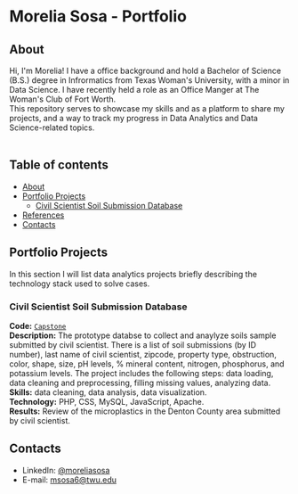 # Morelia Sosa - Portfolio 

## About

Hi, I'm Morelia! I have a office background and hold a Bachelor of Science (B.S.) degree in Infrormatics from Texas Woman's University, with a minor in Data Science. I have recently held a role as an Office Manger at The Woman's Club of Fort Worth. 
<br>
This repository serves to showcase my skills and as a platform to share my projects, and a way to track my progress in Data Analytics and Data Science-related topics.  
<br>
  

## Table of contents
- [About](#about)
- [Portfolio Projects](#portfolio-projects)
	+ [Civil Scientist Soil Submission Database](#video-games-sales-analysis)
- [References](#ref)
- [Contacts](#contacts)

## Portfolio Projects
In this section I will list data analytics projects briefly describing the technology stack used to solve cases.

### Civil Scientist Soil Submission Database
**Code:** [`Capstone`](https://github.com/moreliasosa/Portfolio/tree/90641e34c826313a74c8ff7148b8785a0212a7e3/capstone)    
**Description:** The prototype databse to collect and anaylyze soils sample submitted by civil scientist. There is a list of soil submissions (by ID number), last name of civil scientist, zipcode, property type, obstruction, color, shape, size, pH levels, % mineral content, nitrogen, phosphorus, and potassium levels. The project includes the following steps: data loading, data cleaning and preprocessing, filling missing values, analyzing data.  
**Skills:** data cleaning, data analysis, data visualization.  
**Technology:** PHP, CSS, MySQL, JavaScript, Apache.  
**Results:** Review of the microplastics in the Denton County area submitted by civil scientist.  

## Contacts
- LinkedIn: [@moreliasosa](https://www.linkedin.com/in/morelia-sosa-56443a1a3/)
- E-mail: msosa6@twu.edu
